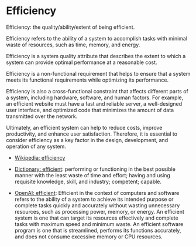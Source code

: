 # Efficiency

Efficiency: the quality/ability/extent of being efficient.

<span data-chatgpt-prompt="explain efficiency (system quality attribute, cross-functional constraint, non-functional requirement)">Efficiency refers to the ability of a system to accomplish tasks with minimal waste of resources, such as time, memory, and energy. 

Efficiency is a system quality attribute that describes the extent to which a system can provide optimal performance at a reasonable cost. 

Efficiency is a non-functional requirement that helps to ensure that a system meets its functional requirements while optimizing its performance. 

Efficiency is also a cross-functional constraint that affects different parts of a system, including hardware, software, and human factors. For example, an efficient website must have a fast and reliable server, a well-designed user interface, and optimized code that minimizes the amount of data transmitted over the network. 

Ultimately, an efficient system can help to reduce costs, improve productivity, and enhance user satisfaction. Therefore, it is essential to consider efficiency as a key factor in the design, development, and operation of any system.</span>

* [Wikipedia: efficiency](https://wikipedia.org/wiki/efficiency)

* [Dictionary: efficient](https://www.dictionary.com/browse/efficient): performing or functioning in the best possible manner with the least waste of time and effort; having and using requisite knowledge, skill, and industry; competent; capable.

* [OpenAI: efficient](https:://openai.com): <span data-chatgpt-prompt="define efficient (computers and software)">Efficient in the context of computers and software refers to the ability of a system to achieve its intended purpose or complete tasks quickly and accurately without wasting unnecessary resources, such as processing power, memory, or energy. An efficient system is one that can target its resources effectively and complete tasks with maximum speed and minimum waste. An efficient software program is one that is streamlined, performs its functions accurately, and does not consume excessive memory or CPU resources.</span>
